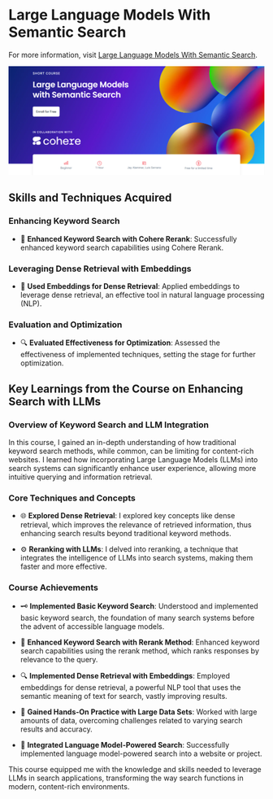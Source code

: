# Large Language Models With Semantic Search

For more information, visit [Large Language Models With Semantic Search](https://www.deeplearning.ai/short-courses/large-language-models-semantic-search/).

<p align="center">
  <img src="https://github.com/RomanRosa/Large-Language-Models-With-Semantic-Search/blob/main/Large%20Language%20Models%20With%20Semantic%20Search.png">
</p>

## Skills and Techniques Acquired

### Enhancing Keyword Search

- 🚀 **Enhanced Keyword Search with Cohere Rerank**: Successfully enhanced keyword search capabilities using Cohere Rerank.

### Leveraging Dense Retrieval with Embeddings

- 🧠 **Used Embeddings for Dense Retrieval**: Applied embeddings to leverage dense retrieval, an effective tool in natural language processing (NLP).

### Evaluation and Optimization

- 🔍 **Evaluated Effectiveness for Optimization**: Assessed the effectiveness of implemented techniques, setting the stage for further optimization.

## Key Learnings from the Course on Enhancing Search with LLMs

### Overview of Keyword Search and LLM Integration

In this course, I gained an in-depth understanding of how traditional keyword search methods, while common, can be limiting for content-rich websites. I learned how incorporating Large Language Models (LLMs) into search systems can significantly enhance user experience, allowing more intuitive querying and information retrieval.

### Core Techniques and Concepts

- 🌐 **Explored Dense Retrieval**: I explored key concepts like dense retrieval, which improves the relevance of retrieved information, thus enhancing search results beyond traditional keyword methods.

- ⚙️ **Reranking with LLMs**: I delved into reranking, a technique that integrates the intelligence of LLMs into search systems, making them faster and more effective.

### Course Achievements

- 🗝️ **Implemented Basic Keyword Search**: Understood and implemented basic keyword search, the foundation of many search systems before the advent of accessible language models.

- 🔄 **Enhanced Keyword Search with Rerank Method**: Enhanced keyword search capabilities using the rerank method, which ranks responses by relevance to the query.

- 🔍 **Implemented Dense Retrieval with Embeddings**: Employed embeddings for dense retrieval, a powerful NLP tool that uses the semantic meaning of text for search, vastly improving results.

- 💪 **Gained Hands-On Practice with Large Data Sets**: Worked with large amounts of data, overcoming challenges related to varying search results and accuracy.

- 🤖 **Integrated Language Model-Powered Search**: Successfully implemented language model-powered search into a website or project.

This course equipped me with the knowledge and skills needed to leverage LLMs in search applications, transforming the way search functions in modern, content-rich environments.
